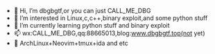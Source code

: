- 👋 Hi, I’m dbgbgtf,or you can just CALL_ME_DBG
- 👀 I’m interested in Linux,c,c++,binary exploit,and some python stuff
- 🌱 I’m currently learning python stuff and binary exploit
- 📫 wx:CALL_ME_DBG,qq:88665013,blog:www.dbgbgtf.top(not yet)
- 🔧 ArchLinux+Neovim+tmux+ida and etc
